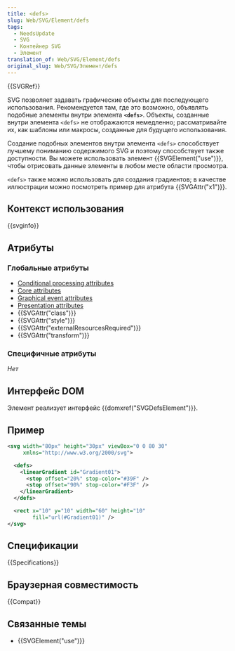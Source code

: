 ```yaml
---
title: <defs>
slug: Web/SVG/Element/defs
tags:
  - NeedsUpdate
  - SVG
  - Контейнер SVG
  - Элемент
translation_of: Web/SVG/Element/defs
original_slug: Web/SVG/Элемент/defs
---
```


{{SVGRef}}

SVG позволяет задавать графические объекты для последующего использования. Рекомендуется там, где это возможно, объявлять подобные элементы внутри элемента **`<defs>`**. Объекты, созданные внутри элемента `<defs>` не отображаются немедленно; рассматривайте их, как шаблоны или макросы, созданные для будущего использования.

Создание подобных элементов внутри элемента `<defs>` способствует лучшему пониманию содержимого SVG и поэтому способствует также доступности. Вы можете использовать элемент {{SVGElement("use")}}, чтобы отрисовать данные элементы в любом месте области просмотра.

`<defs>` также можно использовать для создания градиентов; в качестве иллюстрации можно посмотреть пример для атрибута {{SVGAttr("x1")}}.

## Контекст использования

{{svginfo}}

## Атрибуты

### Глобальные атрибуты

- [Conditional processing attributes](/ru/docs/Web/SVG/Attribute#Conditional_processing_attributes)
- [Core attributes](/ru/docs/Web/SVG/Attribute#Core_attributes)
- [Graphical event attributes](/ru/docs/Web/SVG/Attribute#Graphical_event_attributes)
- [Presentation attributes](/ru/docs/Web/SVG/Attribute#Presentation_attributes)
- {{SVGAttr("class")}}
- {{SVGAttr("style")}}
- {{SVGAttr("externalResourcesRequired")}}
- {{SVGAttr("transform")}}

### Специфичные атрибуты

_Нет_

## Интерфейс DOM

Элемент реализует интерфейс {{domxref("SVGDefsElement")}}.

## Пример

```xml
<svg width="80px" height="30px" viewBox="0 0 80 30"
     xmlns="http://www.w3.org/2000/svg">

  <defs>
    <linearGradient id="Gradient01">
      <stop offset="20%" stop-color="#39F" />
      <stop offset="90%" stop-color="#F3F" />
    </linearGradient>
  </defs>

  <rect x="10" y="10" width="60" height="10"
        fill="url(#Gradient01)" />
</svg>
```

## Спецификации

{{Specifications}}

## Браузерная совместимость

{{Compat}}

## Связанные темы

- {{SVGElement("use")}}

